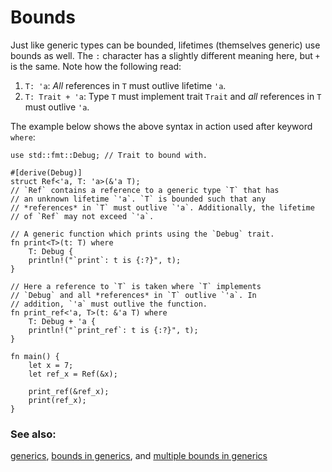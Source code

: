 # Bounds

Just like generic types can be bounded, lifetimes (themselves generic) use
bounds as well. The `:` character has a slightly different meaning here, but `+`
is the same. Note how the following read:

1. `T: 'a`: *All* references in `T` must outlive lifetime `'a`.
2. `T: Trait + 'a`: Type `T` must implement trait `Trait` and *all* references
   in `T` must outlive `'a`.

The example below shows the above syntax in action used after keyword `where`:

```rust,editable
use std::fmt::Debug; // Trait to bound with.

#[derive(Debug)]
struct Ref<'a, T: 'a>(&'a T);
// `Ref` contains a reference to a generic type `T` that has
// an unknown lifetime `'a`. `T` is bounded such that any
// *references* in `T` must outlive `'a`. Additionally, the lifetime
// of `Ref` may not exceed `'a`.

// A generic function which prints using the `Debug` trait.
fn print<T>(t: T) where
    T: Debug {
    println!("`print`: t is {:?}", t);
}

// Here a reference to `T` is taken where `T` implements
// `Debug` and all *references* in `T` outlive `'a`. In
// addition, `'a` must outlive the function.
fn print_ref<'a, T>(t: &'a T) where
    T: Debug + 'a {
    println!("`print_ref`: t is {:?}", t);
}

fn main() {
    let x = 7;
    let ref_x = Ref(&x);

    print_ref(&ref_x);
    print(ref_x);
}
```

### See also:

[generics][generics], [bounds in generics][bounds], and
[multiple bounds in generics][multibounds]

[generics]: ../../generics.md
[bounds]: ../../generics/bounds.md
[multibounds]: ../../generics/multi_bounds.md
